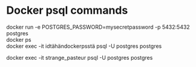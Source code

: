 # Docker psql commands
docker run -e POSTGRES_PASSWORD=mysecretpassword -p 5432:5432 postgres  
docker ps  
docker exec -it idtähändockerpsstä psql -U postgres postgres

docker exec -it strange_pasteur psql -U postgres postgres